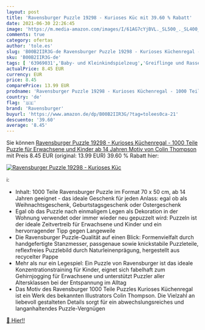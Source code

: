 ```yaml
---
layout: post
title: 'Ravensburger Puzzle 19298 - Kurioses Küc mit 39.60 % Rabatt'
date: 2021-06-30 22:26:45
image: 'https://m.media-amazon.com/images/I/61AG7cYjBVL._SL500_._SL400_.jpg'
comments: true
category: ofertas
author: 'tole.es'
slug: 'B00B2IIR3G-de Ravensburger Puzzle 19298 - Kurioses Küchenregal - 1000...'
sku: 'B00B2IIR3G-de'
tags: [ '63969031','Baby- und Kleinkindspielzeug','Greiflinge und Rasseln','Klassische Puzzles','Produkte','Puzzles','Spielzeug','ravensburger', ]
actualPrice: 8.45 EUR
currency: EUR
price: 8.45
comparePrice: 13.99 EUR
prodname: 'Ravensburger Puzzle 19298 - Kurioses Küchenregal - 1000 Teile Puzzle für Erwachsene und Kinder ab 14 Jahren  Motiv von Colin Thompson'
country: 'de'
flag: '🇩🇪'
brand: 'Ravensburger'
buyurl: 'https://www.amazon.de/dp/B00B2IIR3G/?tag=tolees0ca-21'
descuento: '39.60'
average: '8.45'
---
```


Sie können [Ravensburger Puzzle 19298 - Kurioses Küchenregal - 1000 Teile Puzzle für Erwachsene und Kinder ab 14 Jahren  Motiv von Colin Thompson](https://www.amazon.de/dp/B00B2IIR3G/?tag=tolees0ca-21) mit Preis 8.45 EUR (original: 13.99 EUR) 39.60 % Rabatt hier:

[![Ravensburger Puzzle 19298 - Kurioses Küc](https://m.media-amazon.com/images/I/61AG7cYjBVL._SL500_._SL400_.jpg)](https://www.amazon.de/dp/B00B2IIR3G/?tag=tolees0ca-21)

ℹ️:

- Inhalt: 1000 Teile Ravensburger Puzzle im Format 70 x 50 cm, ab 14 Jahren geeignet - das ideale Geschenk für jeden Anlass: egal ob als Weihnachtsgeschenk, Geburtstagsgeschenk oder Ostergeschenk
- Egal ob das Puzzle nach einmaligem Legen als Dekoration in der Wohnung verwendet oder immer wieder neu gepuzzelt wird: Puzzeln ist der ideale Zeitvertreib für Erwachsene und Kinder und ein hervorragender Tipp gegen Langeweile
- Die Ravensburger Puzzle-Qualität auf einen Blick: Formenvielfalt durch handgefertigte Stanzmesser, passgenaue sowie knickstabile Puzzleteile, reflexfreies Puzzlebild durch Naturleinenprägung, hergestellt aus recycelter Pappe
- Mehr als nur ein Legespiel: Ein Puzzle von Ravensburger ist das ideale Konzentrationstraining für Kinder, eignet sich fabelhaft zum Gehirnjogging für Erwachsene und unterstützt Puzzler aller Altersklassen bei der Entspannung im Alltag
- Das Motiv des Ravensburger 1000 Teile Puzzles Kurioses Küchenregal ist ein Werk des bekannten Illustrators Colin Thompson. Die Vielzahl an liebevoll gestalteten Details sorgt für ein abwechslungsreiches und langanhaltendes Puzzle-Vergnügen

[🛒 Hier!!](https://www.amazon.de/dp/B00B2IIR3G/?tag=tolees0ca-21)
